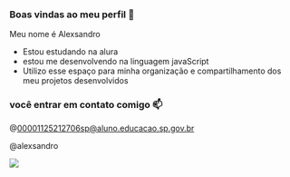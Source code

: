 ### Boas vindas ao meu perfil 💙

Meu nome é Alexsandro

- Estou estudando na alura
- estou  me desenvolvendo na linguagem javaScript 
- Utilizo esse espaço para minha organização e compartilhamento dos meu projetos desenvolvidos 

### você entrar em contato comigo 📫

@00001125212706sp@aluno.educacao.sp.gov.br

@alexsandro

![](https://media1.tenor.com/m/pEgkgGn9aFUAAAAC/pulando-de-alegria-rindo.gif)

